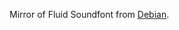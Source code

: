 Mirror of Fluid Soundfont from [Debian](https://packages.debian.org/source/stable/fluid-soundfont).
